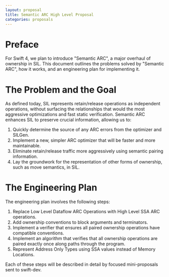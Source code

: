 ```yaml
---
layout: proposal
title: Semantic ARC High Level Proposal
categories: proposals
---
```


# Preface

For Swift 4, we plan to introduce "Semantic ARC", a major overhaul of ownership
in SIL. This document outlines the problems solved by "Semantic ARC", how it
works, and an engineering plan for implementing it.

# The Problem and the Goal

As defined today, SIL represents retain/release operations as independent
operations, without surfacing the relationships that would the most aggressive
optimizations and fast static verification. Semantic ARC enhances SIL to
preserve crucial information, allowing us to:

1. Quickly determine the source of any ARC errors from the optimizer and SILGen.
2. Implement a new, simpler ARC optimizer that will be faster and more
   maintainable.
3. Eliminate retain/release traffic more aggressively using semantic pairing
   information.
4. Lay the groundwork for the representation of other forms of ownership, such
   as move semantics, in SIL.

# The Engineering Plan

The engineering plan involves the following steps:

1. Replace Low Level Dataflow ARC Operations with High Level SSA ARC operations.
2. Add ownership conventions to block arguments and terminators.
3. Implement a verifier that ensures all paired ownership operations have
   compatible conventions.
4. Implement an algorithm that verifies that all ownership operations are paired
   exactly once along paths through the program.
5. Represent Address Only Types using SSA values instead of Memory Locations.

Each of these steps will be described in detail by focused mini-proposals sent
to swift-dev.
